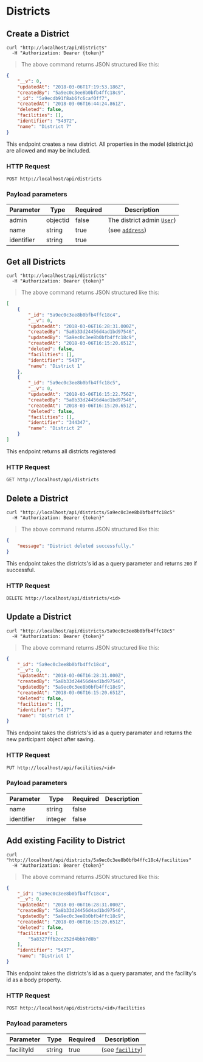 # Districts

## Create a District

```shell
curl "http://localhost/api/districts"
  -H "Authorization: Bearer {token}"
```

> The above command returns JSON structured like this:

```json
{
    "__v": 0,
    "updatedAt": "2018-03-06T17:19:53.186Z",
    "createdBy": "5a9ec0c3ee8b0bfb4ffc18c9",
    "_id": "5a9ecdb91f8ab6fc6caf0ff7",
    "createdAt": "2018-03-06T16:44:24.861Z",
    "deleted": false,
    "facilities": [],
    "identifier": "54372",
    "name": "District 7"
}
```

This endpoint creates a new district. All properties in the model (district.js) are allowed and may be included.

### HTTP Request

`POST http://localhost/api/districts`

### Payload parameters

Parameter | Type | Required | Description
--------- | ---- | -------- | -----------
admin | objectid | false | The district admin <a href="#users">`User`</a>)
name | string | true | (see <a href="#facility-type">`address`</a>)
identifier | string | true |


## Get all Districts

```shell
curl "http://localhost/api/districts"
  -H "Authorization: Bearer {token}"
```

> The above command returns JSON structured like this:

```json
[
    {
        "_id": "5a9ec0c3ee8b0bfb4ffc18c4",
        "__v": 0,
        "updatedAt": "2018-03-06T16:28:31.000Z",
        "createdBy": "5a8b33d24456d4ad1bd97546",
        "updatedBy": "5a9ec0c3ee8b0bfb4ffc18c9",
        "createdAt": "2018-03-06T16:15:20.651Z",
        "deleted": false,
        "facilities": [],
        "identifier": "5437",
        "name": "District 1"
    },
    {
        "_id": "5a9ec0c3ee8b0bfb4ffc18c5",
        "__v": 0,
        "updatedAt": "2018-03-06T16:15:22.756Z",
        "createdBy": "5a8b33d24456d4ad1bd97546",
        "createdAt": "2018-03-06T16:15:20.651Z",
        "deleted": false,
        "facilities": [],
        "identifier": "344347",
        "name": "District 2"
    }
]
```

This endpoint returns all districts registered

### HTTP Request

`GET http://localhost/api/districts`

## Delete a District

```shell
curl "http://localhost/api/districts/5a9ec0c3ee8b0bfb4ffc18c5"
  -H "Authorization: Bearer {token}"
```

> The above command returns JSON structured like this:

```json
{
    "message": "District deleted successfully."
}
```

This endpoint takes the districts's id as a query parameter and returns `200` if successful.

### HTTP Request

`DELETE http://localhost/api/districts/<id>`

## Update a District

```shell
curl "http://localhost/api/districts/5a9ec0c3ee8b0bfb4ffc18c5"
  -H "Authorization: Bearer {token}"
```

> The above command returns JSON structured like this:

```json
{
    "_id": "5a9ec0c3ee8b0bfb4ffc18c4",
    "__v": 0,
    "updatedAt": "2018-03-06T16:28:31.000Z",
    "createdBy": "5a8b33d24456d4ad1bd97546",
    "updatedBy": "5a9ec0c3ee8b0bfb4ffc18c9",
    "createdAt": "2018-03-06T16:15:20.651Z",
    "deleted": false,
    "facilities": [],
    "identifier": "5437",
    "name": "District 1"
}
```

This endpoint takes the districts's id as a query paramater and returns the new participant object after saving.

### HTTP Request

`PUT http://localhost/api/facilities/<id>`

### Payload parameters

Parameter | Type | Required | Description
--------- | ---- | -------- | -----------
name | string | false |
identifier | integer | false |

## Add existing Facility to District

```shell
curl "http://localhost/api/districts/5a9ec0c3ee8b0bfb4ffc18c4/facilities"
  -H "Authorization: Bearer {token}"
```

> The above command returns JSON structured like this:

```json
{
    "_id": "5a9ec0c3ee8b0bfb4ffc18c4",
    "__v": 0,
    "updatedAt": "2018-03-06T16:28:31.000Z",
    "createdBy": "5a8b33d24456d4ad1bd97546",
    "updatedBy": "5a9ec0c3ee8b0bfb4ffc18c9",
    "createdAt": "2018-03-06T16:15:20.651Z",
    "deleted": false,
    "facilities": [
        "5a8327ffb2cc252d4bbb7d0b"
    ],
    "identifier": "5437",
    "name": "District 1"
}
```

This endpoint takes the districts's id as a query paramater, and the facility's id as a body property.

### HTTP Request

`POST http://localhost/api/districts/<id>/facilities`

### Payload parameters

Parameter | Type | Required | Description
--------- | ---- | -------- | -----------
facilityId | string | true | (see <a href="#facilities">`facility`</a>)
